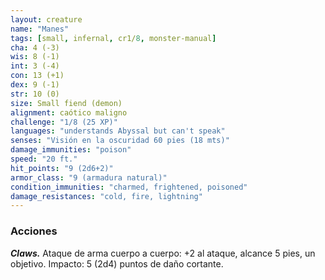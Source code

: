 ```yaml
---
layout: creature
name: "Manes"
tags: [small, infernal, cr1/8, monster-manual]
cha: 4 (-3)
wis: 8 (-1)
int: 3 (-4)
con: 13 (+1)
dex: 9 (-1)
str: 10 (0)
size: Small fiend (demon)
alignment: caótico maligno
challenge: "1/8 (25 XP)"
languages: "understands Abyssal but can't speak"
senses: "Visión en la oscuridad 60 pies (18 mts)"
damage_immunities: "poison"
speed: "20 ft."
hit_points: "9 (2d6+2)"
armor_class: "9 (armadura natural)"
condition_immunities: "charmed, frightened, poisoned"
damage_resistances: "cold, fire, lightning"
---
```


### Acciones

***Claws.*** Ataque de arma cuerpo a cuerpo: +2 al ataque, alcance 5 pies, un objetivo. Impacto: 5 (2d4) puntos de daño cortante.